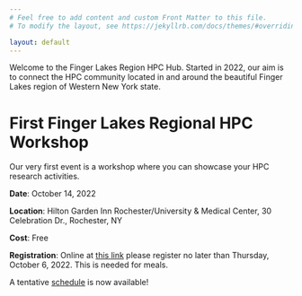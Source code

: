 ```yaml
---
# Feel free to add content and custom Front Matter to this file.
# To modify the layout, see https://jekyllrb.com/docs/themes/#overriding-theme-defaults

layout: default
---
```


Welcome to the Finger Lakes Region HPC Hub. Started in 2022, our aim is to connect the HPC community located in and around the beautiful Finger Lakes region of Western New York state.


# First Finger Lakes Regional HPC Workshop

Our very first event is a workshop where you can showcase your HPC research activities.

**Date**: October 14, 2022

**Location**: Hilton Garden Inn Rochester/University & Medical Center, 30 Celebration Dr., Rochester, NY

**Cost**: Free

**Registration**: Online at [this link](https://forms.office.com/r/uT9WHq8D1j) please register no later than Thursday, October 6, 2022. This is needed for meals.

A tentative [schedule](schedule) is now available!

